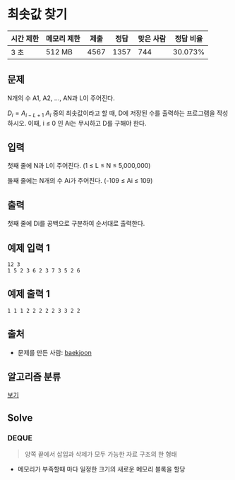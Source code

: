 # 최솟값 찾기 

| 시간 제한 | 메모리 제한 | 제출 | 정답 | 맞은 사람 | 정답 비율 |
| --------- | ----------- | ---- | ---- | --------- | --------- |
| 3 초      | 512 MB      | 4567 | 1357 | 744       | 30.073%   |

## 문제

N개의 수 A1, A2, ..., AN과 L이 주어진다.

$D_i = A_{i-L+1} ~ A_i$ 중의 최솟값이라고 할 때, D에 저장된 수를 출력하는 프로그램을 작성하시오. 이때, i ≤ 0 인 Ai는 무시하고 D를 구해야 한다.

## 입력

첫째 줄에 N과 L이 주어진다. (1 ≤ L ≤ N ≤ 5,000,000)

둘째 줄에는 N개의 수 Ai가 주어진다. (-109 ≤ Ai ≤ 109)

## 출력

첫째 줄에 Di를 공백으로 구분하여 순서대로 출력한다.

## 예제 입력 1

```
12 3
1 5 2 3 6 2 3 7 3 5 2 6
```

## 예제 출력 1

```
1 1 1 2 2 2 2 2 3 3 2 2
```

## 출처

- 문제를 만든 사람: [baekjoon](https://www.acmicpc.net/user/baekjoon)

## 알고리즘 분류

[보기](https://www.acmicpc.net/problem/11003#)

## Solve

### DEQUE

> 양쪽 끝에서 삽입과 삭제가 모두 가능한 자료 구조의 한 형태 

- 메모리가 부족할때 마다 일정한 크기의 새로운 메모리 블록을 할당 